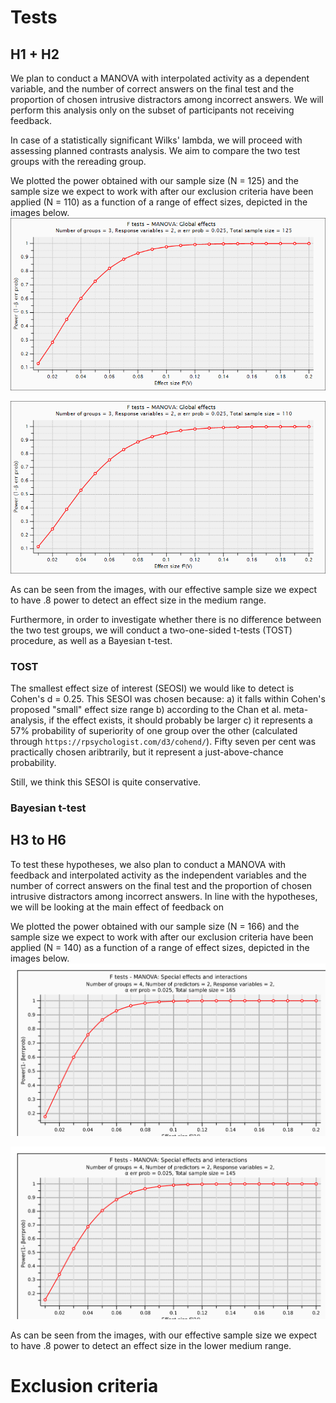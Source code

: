 # Tests

## H1 + H2

We plan to conduct a MANOVA with interpolated activity as a dependent variable, and the number of
correct answers on the final test and the proportion of chosen intrusive distractors among
incorrect answers. We will perform this analysis only on the subset of participants not receiving feedback.

In case of a statistically significant Wilks' lambda, we will proceed with assessing planned contrasts analysis.
We aim to compare the two test groups with the rereading group.

We plotted the power obtained with our sample size (N = 125) and the sample size we expect to work with after 
our exclusion criteria have been applied (N = 110) as a function of a range of effect sizes, depicted in
the images below. 
![alt text](https://github.com/ffzg-erudito/inter-testing-feedback-2018/blob/master/analyses/images/H1-H2_power_plot_N%3D125.png)

![alt text](https://github.com/ffzg-erudito/inter-testing-feedback-2018/blob/master/analyses/images/H1-H2_power_plot_N%3D110.png)

As can be seen from the images, with our effective sample size we expect to have .8 power to detect an effect
size in the medium range. 

Furthermore, in order to investigate whether there is no difference between the two test groups, we will
conduct a two-one-sided t-tests (TOST) procedure, as well as a Bayesian t-test.

### TOST

The smallest effect size of interest (SEOSI) we would like to detect is Cohen's d = 0.25. This SESOI
was chosen because:
a) it falls within Cohen's proposed "small" effect size range
b) according to the Chan et al. meta-analysis, if the effect exists, it should probably be larger
c) it represents a 57% probability of superiority of one group over the other (calculated through
`https://rpsychologist.com/d3/cohend/`). Fifty seven per cent was practically chosen aribtrarily,
but it represent a just-above-chance probability.

Still, we think this SESOI is quite conservative.

### Bayesian t-test

## H3 to H6

To test these hypotheses, we also plan to conduct a MANOVA with feedback and interpolated activity
as the independent variables and the number of correct answers on the final test and the proportion 
of chosen intrusive distractors among incorrect answers. In line with the hypotheses, we will be 
looking at the main effect of feedback on 


We plotted the power obtained with our sample size (N = 166) and the sample size we expect to work with after 
our exclusion criteria have been applied (N = 140) as a function of a range of effect sizes, depicted in
the images below. 
![alt text](https://github.com/ffzg-erudito/inter-testing-feedback-2018/blob/master/analyses/images/H3-H6_power_plot_N_165.png)

![alt text](https://github.com/ffzg-erudito/inter-testing-feedback-2018/blob/master/analyses/images/H3-H6_power_plot_N_145.png)

As can be seen from the images, with our effective sample size we expect to have .8 power to detect an effect
size in the lower medium range. 


# Exclusion criteria